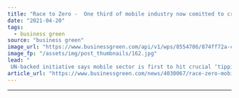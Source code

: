 ```yaml
---
title: "Race to Zero -  One third of mobile industry now comitted to credible 2050 net zero goals"
date: "2021-04-20"
tags: 
  - business green
source: "business green"
image_url: "https://www.businessgreen.com/api/v1/wps/8554786/874ff72a-c583-449e-9592-6e34fa9219c0/12/mobile-phone-cell-tower-2021-1-185x114.jpg"
image_fp: "/assets/img/post_thumbnails/162.jpg"
lead: "
 UN-backed initiative says mobile sector is first to hit crucial ‘tipping point’ that is expected to catalyse industry-wide systems change    ..."
article_url: "https://www.businessgreen.com/news/4030067/race-zero-mobile-industry-comitted-credible-2050-net-zero-goals"
---
```


---
